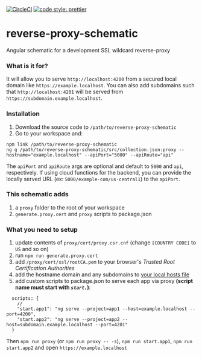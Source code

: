 [![CircleCI](https://circleci.com/gh/unitedhubs/reverse-proxy-schematic.svg?style=svg)](https://circleci.com/gh/unitedhubs/reverse-proxy-schematic)
[![code style: prettier](https://img.shields.io/badge/code_style-prettier-ff69b4.svg)](https://github.com/prettier/prettier)

# reverse-proxy-schematic
Angular schematic for a development SSL wildcard reverse-proxy

### What is it for?
It will allow you to serve `http://localhost:4200` from a secured local domain like `https://example.localhost`. You can also add subdomains such that `http://localhost:4201` will be served from `https://subdomain.example.localhost`.

### Installation
1. Download the source code to `/path/to/reverse-proxy-schematic`
2. Go to your workspace and:
```
npm link /path/to/reverse-proxy-schematic
ng g /path/to/reverse-proxy-schematic/src/collection.json:proxy --hostname="example.localhost" --apiPort="5000" --apiRoute="api"
```
The `apiPort` and `apiRoute` args are optional and default to `5000` and `api`, respectively. If using cloud functions for the backend, you can provide the locally served URL (ex: `5000/example-com/us-central1`) to the `apiPort`.

### This schematic adds
1. a `proxy` folder to the root of your workspace
2. `generate.proxy.cert` and `proxy` scripts to package.json

### What you need to setup
1. update contents of `proxy/cert/proxy.csr.cnf` (change `[COUNTRY CODE]` to `US` and so on)
2. run `npm run generate.proxy.cert`
3. add `/proxy/cert/ssl/rootCA.pem` to your browser's _Trusted Root Certification Authorities_
4. add the hostname domain and any subdomains to [your local hosts file](https://gist.github.com/zenorocha/18b10a14b2deb214dc4ce43a2d2e2992)
5. add custom scripts to package.json to serve each app via proxy **(script name must start with _`start.`_)**:
```
  scripts: {
    //
    "start.app1": "ng serve --project=app1 --host=example.localhost --port=4200",
    "start.app2": "ng serve --project=app2 --host=subdomain.example.localhost --port=4201"
  }
```

Then `npm run proxy` (or `npm run proxy -- -s`), `npm run start.app1`, `npm run start.app2` and open `https://example.localhost`
